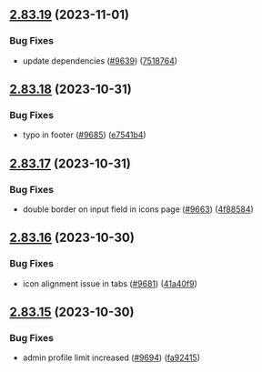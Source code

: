 ## [2.83.19](https://github.com/EddieHubCommunity/BioDrop/compare/v2.83.18...v2.83.19) (2023-11-01)


### Bug Fixes

* update dependencies ([#9639](https://github.com/EddieHubCommunity/BioDrop/issues/9639)) ([7518764](https://github.com/EddieHubCommunity/BioDrop/commit/7518764aa41133e8c5c959e7c5551b1a7dc881d9))



## [2.83.18](https://github.com/EddieHubCommunity/BioDrop/compare/v2.83.17...v2.83.18) (2023-10-31)


### Bug Fixes

* typo in footer ([#9685](https://github.com/EddieHubCommunity/BioDrop/issues/9685)) ([e7541b4](https://github.com/EddieHubCommunity/BioDrop/commit/e7541b4fa61f943cdf0f8e33ba73ec7ac1d6bc1f))



## [2.83.17](https://github.com/EddieHubCommunity/BioDrop/compare/v2.83.16...v2.83.17) (2023-10-31)


### Bug Fixes

* double border on input field in icons page ([#9663](https://github.com/EddieHubCommunity/BioDrop/issues/9663)) ([4f88584](https://github.com/EddieHubCommunity/BioDrop/commit/4f88584e72837e7daae9de66d2fe12b2f3fcacf0))



## [2.83.16](https://github.com/EddieHubCommunity/BioDrop/compare/v2.83.15...v2.83.16) (2023-10-30)


### Bug Fixes

* icon alignment issue in tabs ([#9681](https://github.com/EddieHubCommunity/BioDrop/issues/9681)) ([41a40f9](https://github.com/EddieHubCommunity/BioDrop/commit/41a40f9ad0ff9baeee286bd0a5d68291d983c39c))



## [2.83.15](https://github.com/EddieHubCommunity/BioDrop/compare/v2.83.14...v2.83.15) (2023-10-30)


### Bug Fixes

* admin profile limit increased ([#9694](https://github.com/EddieHubCommunity/BioDrop/issues/9694)) ([fa92415](https://github.com/EddieHubCommunity/BioDrop/commit/fa92415448015a1c37876ca0f5cefbe1844ab7ec))



